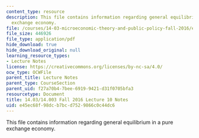 ```yaml
---
content_type: resource
description: This file contains information regarding general equilibrium in a pure
  exchange economy.
file: /courses/14-03-microeconomic-theory-and-public-policy-fall-2016/e45ec68f98dcb7bcd7529866c0c44dc6_MIT14_03F16_lec10.pdf
file_size: 446926
file_type: application/pdf
hide_download: true
hide_download_original: null
learning_resource_types:
- Lecture Notes
license: https://creativecommons.org/licenses/by-nc-sa/4.0/
ocw_type: OCWFile
parent_title: Lecture Notes
parent_type: CourseSection
parent_uid: f27a70b4-7bee-6919-9421-d31f0705bfa3
resourcetype: Document
title: 14.03/14.003 Fall 2016 Lecture 10 Notes
uid: e45ec68f-98dc-b7bc-d752-9866c0c44dc6
---
```

This file contains information regarding general equilibrium in a pure exchange economy.